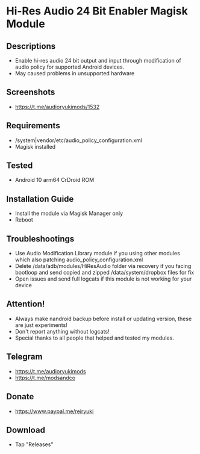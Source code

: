 # Hi-Res Audio 24 Bit Enabler Magisk Module

## Descriptions
- Enable hi-res audio 24 bit output and input through modification of audio policy for supported Android devices.
- May caused problems in unsupported hardware

## Screenshots
- https://t.me/audioryukimods/1532

## Requirements
- /system|vendor/etc/audio_policy_configuration.xml
- Magisk installed

## Tested
- Android 10 arm64 CrDroid ROM

## Installation Guide
- Install the module via Magisk Manager only
- Reboot

## Troubleshootings
- Use Audio Modification Library module if you using other modules which also patching audio_policy_configuration.xml
- Delete /data/adb/modules/HiResAudio folder via recovery if you facing bootloop and send copied and zipped /data/system/dropbox files for fix
- Open issues and send full logcats if this module is not working for your device

## Attention!
- Always make nandroid backup before install or updating version, these are just experiments!
- Don't report anything without logcats!
- Special thanks to all people that helped and tested my modules.

## Telegram
- https://t.me/audioryukimods
- https://t.me/modsandco

## Donate
- https://www.paypal.me/reiryuki

## Download
- Tap "Releases"
